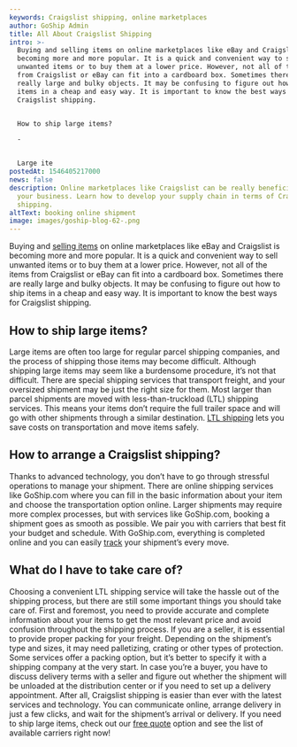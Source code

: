 ```yaml
---
keywords: Craigslist shipping, online marketplaces
author: GoShip Admin
title: All About Craigslist Shipping
intro: >-
  Buying and selling items on online marketplaces like eBay and Craigslist is
  becoming more and more popular. It is a quick and convenient way to sell
  unwanted items or to buy them at a lower price. However, not all of the items
  from Craigslist or eBay can fit into a cardboard box. Sometimes there are
  really large and bulky objects. It may be confusing to figure out how to ship
  items in a cheap and easy way. It is important to know the best ways for
  Craigslist shipping. 


  How to ship large items?

  -


  Large ite
postedAt: 1546405217000
news: false
description: Online marketplaces like Craigslist can be really beneficial for
  your business. Learn how to develop your supply chain in terms of Craigslist
  shipping.
altText: booking online shipment
image: images/goship-blog-62-.png
---
```

Buying and [selling items](https://www.goship.com/blog/buying-oversized-items-online/) on online marketplaces like eBay and Craigslist is becoming more and more popular. It is a quick and convenient way to sell unwanted items or to buy them at a lower price. However, not all of the items from Craigslist or eBay can fit into a cardboard box. Sometimes there are really large and bulky objects. It may be confusing to figure out how to ship items in a cheap and easy way. It is important to know the best ways for Craigslist shipping.

**How to ship large items?**
----------------------------

Large items are often too large for regular parcel shipping companies, and the process of shipping those items may become difficult. Although shipping large items may seem like a burdensome procedure, it’s not that difficult. There are special shipping services that transport freight, and your oversized shipment may be just the right size for them. Most larger than parcel shipments are moved with less-than-truckload (LTL) shipping services. This means your items don’t require the full trailer space and will go with other shipments through a similar destination. [LTL shipping](https://www.goship.com/blog/ltl-freight-shipping-guide/) lets you save costs on transportation and move items safely.

**How to arrange a Craigslist shipping?**
-----------------------------------------

Thanks to advanced technology, you don’t have to go through stressful operations to manage your shipment. There are online shipping services like GoShip.com where you can fill in the basic information about your item and choose the transportation option online. Larger shipments may require more complex processes, but with services like GoShip.com, booking a shipment goes as smooth as possible. We pair you with carriers that best fit your budget and schedule. With GoShip.com, everything is completed online and you can easily [track](https://www.goship.com/blog/3-benefits-of-shipment-tracking/) your shipment’s every move.

**What do I have to take care of?**
-----------------------------------

Choosing a convenient LTL shipping service will take the hassle out of the shipping process, but there are still some important things you should take care of. First and foremost, you need to provide accurate and complete information about your items to get the most relevant price and avoid confusion throughout the shipping process. If you are a seller, it is essential to provide proper packing for your freight. Depending on the shipment’s type and sizes, it may need palletizing, crating or other types of protection. Some services offer a packing option, but it’s better to specify it with a shipping company at the very start. In case you’re a buyer, you have to discuss delivery terms with a seller and figure out whether the shipment will be unloaded at the distribution center or if you need to set up a delivery appointment. After all, Craigslist shipping is easier than ever with the latest services and technology. You can communicate online, arrange delivery in just a few clicks, and wait for the shipment’s arrival or delivery. If you need to ship large items, check out our [free quote](https://www.goship.com/) option and see the list of available carriers right now!
